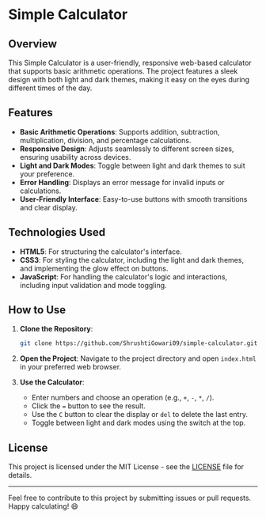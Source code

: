 # Simple Calculator

## Overview

This Simple Calculator is a user-friendly, responsive web-based calculator that supports basic arithmetic operations. The project features a sleek design with both light and dark themes, making it easy on the eyes during different times of the day.

## Features

- **Basic Arithmetic Operations**: Supports addition, subtraction, multiplication, division, and percentage calculations.
- **Responsive Design**: Adjusts seamlessly to different screen sizes, ensuring usability across devices.
- **Light and Dark Modes**: Toggle between light and dark themes to suit your preference.
- **Error Handling**: Displays an error message for invalid inputs or calculations.
- **User-Friendly Interface**: Easy-to-use buttons with smooth transitions and clear display.

## Technologies Used

- **HTML5**: For structuring the calculator's interface.
- **CSS3**: For styling the calculator, including the light and dark themes, and implementing the glow effect on buttons.
- **JavaScript**: For handling the calculator's logic and interactions, including input validation and mode toggling.

## How to Use

1. **Clone the Repository**:
    ```bash
    git clone https://github.com/ShrushtiGowari09/simple-calculator.git
    ```

2. **Open the Project**:
    Navigate to the project directory and open `index.html` in your preferred web browser.

3. **Use the Calculator**:
    - Enter numbers and choose an operation (e.g., `+`, `-`, `*`, `/`).
    - Click the `=` button to see the result.
    - Use the `C` button to clear the display or `del` to delete the last entry.
    - Toggle between light and dark modes using the switch at the top.

## License

This project is licensed under the MIT License - see the [LICENSE](LICENSE) file for details.

---

Feel free to contribute to this project by submitting issues or pull requests. Happy calculating! 😄

